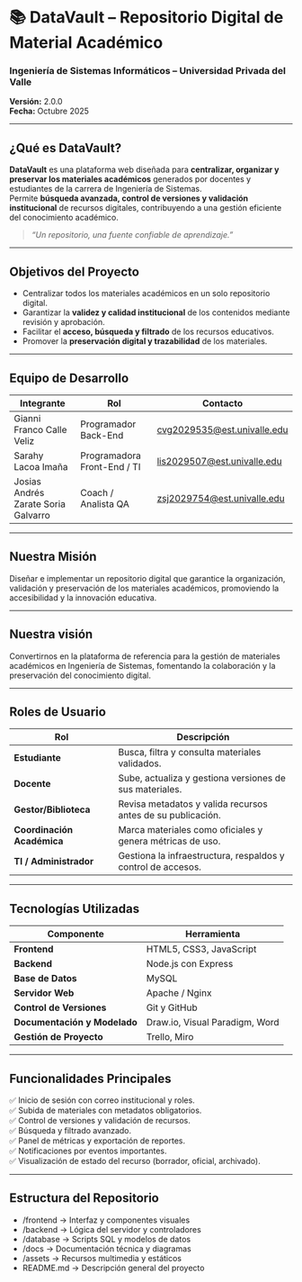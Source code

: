 # 📚 DataVault – Repositorio Digital de Material Académico  
### Ingeniería de Sistemas Informáticos – Universidad Privada del Valle
**Versión:** 2.0.0  
**Fecha:** Octubre 2025  

---

## ¿Qué es DataVault?
**DataVault** es una plataforma web diseñada para **centralizar, organizar y preservar los materiales académicos** generados por docentes y estudiantes de la carrera de Ingeniería de Sistemas.  
Permite **búsqueda avanzada, control de versiones y validación institucional** de recursos digitales, contribuyendo a una gestión eficiente del conocimiento académico.

> *“Un repositorio, una fuente confiable de aprendizaje.”*

---

## Objetivos del Proyecto
- Centralizar todos los materiales académicos en un solo repositorio digital.  
- Garantizar la **validez y calidad institucional** de los contenidos mediante revisión y aprobación.  
- Facilitar el **acceso, búsqueda y filtrado** de los recursos educativos.  
- Promover la **preservación digital y trazabilidad** de los materiales.

---

## Equipo de Desarrollo
| Integrante | Rol | Contacto
|-------------|--------------|--------------|
| Gianni Franco Calle Veliz	| Programador Back-End | cvg2029535@est.univalle.edu
| Sarahy Lacoa Imaña |	Programadora Front-End / TI	| lis2029507@est.univalle.edu
| Josias Andrés Zarate Soria Galvarro |	Coach / Analista QA	| zsj2029754@est.univalle.edu

---

## Nuestra Misión
Diseñar e implementar un repositorio digital que garantice la organización, validación y preservación de los materiales académicos, promoviendo la accesibilidad y la innovación educativa.

---

## Nuestra visión
Convertirnos en la plataforma de referencia para la gestión de materiales académicos en Ingeniería de Sistemas, fomentando la colaboración y la preservación del conocimiento digital.

---

## Roles de Usuario
| Rol | Descripción |
|------|--------------|
| **Estudiante** | Busca, filtra y consulta materiales validados. |
| **Docente** | Sube, actualiza y gestiona versiones de sus materiales. |
| **Gestor/Biblioteca** | Revisa metadatos y valida recursos antes de su publicación. |
| **Coordinación Académica** | Marca materiales como oficiales y genera métricas de uso. |
| **TI / Administrador** | Gestiona la infraestructura, respaldos y control de accesos. |

---

## Tecnologías Utilizadas
| Componente | Herramienta |
|-------------|--------------|
| **Frontend** | HTML5, CSS3, JavaScript |
| **Backend** | Node.js con Express |
| **Base de Datos** | MySQL |
| **Servidor Web** | Apache / Nginx |
| **Control de Versiones** | Git y GitHub |
| **Documentación y Modelado** | Draw.io, Visual Paradigm, Word |
| **Gestión de Proyecto** | Trello, Miro |

---

## Funcionalidades Principales
✅ Inicio de sesión con correo institucional y roles.  
✅ Subida de materiales con metadatos obligatorios.  
✅ Control de versiones y validación de recursos.  
✅ Búsqueda y filtrado avanzado.  
✅ Panel de métricas y exportación de reportes.  
✅ Notificaciones por eventos importantes.  
✅ Visualización de estado del recurso (borrador, oficial, archivado).  

---

## Estructura del Repositorio
- /frontend → Interfaz y componentes visuales
- /backend → Lógica del servidor y controladores
- /database → Scripts SQL y modelos de datos
- /docs → Documentación técnica y diagramas
- /assets → Recursos multimedia y estáticos
- README.md → Descripción general del proyecto
